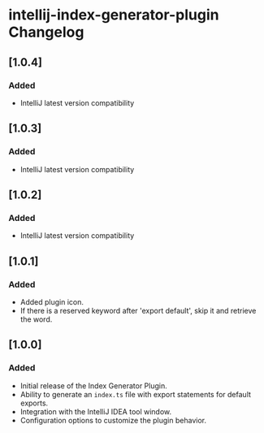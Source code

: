 <!-- Keep a Changelog guide -> https://keepachangelog.com -->

# intellij-index-generator-plugin Changelog

## [1.0.4]

### Added

- IntelliJ latest version compatibility

## [1.0.3]

### Added

- IntelliJ latest version compatibility

## [1.0.2]

### Added

- IntelliJ latest version compatibility

## [1.0.1]

### Added

- Added plugin icon.
- If there is a reserved keyword after 'export default', skip it and retrieve the word.

## [1.0.0]

### Added

- Initial release of the Index Generator Plugin.
- Ability to generate an `index.ts` file with export statements for default exports.
- Integration with the IntelliJ IDEA tool window.
- Configuration options to customize the plugin behavior.
